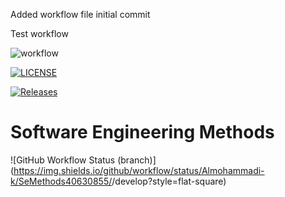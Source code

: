 Added workflow file initial commit

Test workflow

![workflow](https://github.com/Almohammadi-k/SeMethods40630855/actions/workflows/main.yml/badge.svg)

[![LICENSE](https://img.shields.io/github/license/Almohammadi-k/sem.svg?style=flat-square)](https://github.com/Almohammadi-k/sem/blob/master/LICENSE)

[![Releases](https://img.shields.io/github/release/Almohammadi-k/sem/all.svg?style=flat-square)](https://github.com/Almohammadi-k/sem/releases)

# Software Engineering Methods
![GitHub Workflow Status (branch)](https://img.shields.io/github/workflow/status/Almohammadi-k/SeMethods40630855/<action name taken from main.yml>/develop?style=flat-square)